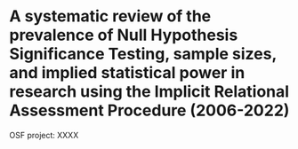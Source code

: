 # A systematic review of the prevalence of Null Hypothesis Significance Testing, sample sizes, and implied statistical power in research using the Implicit Relational Assessment Procedure (2006-2022)



OSF project: XXXX

